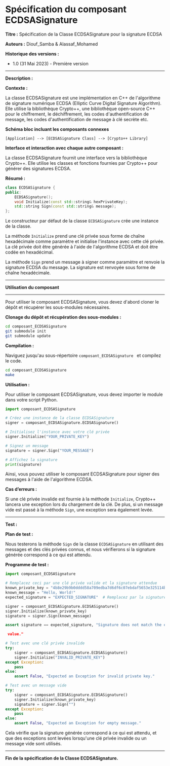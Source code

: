# Spécification du composant ECDSASignature


**Titre :** Spécification de la Classe ECDSASignature pour la signature ECDSA

**Auteurs :** Diouf_Samba & Alassaf_Mohamed

**Historique des versions :**

- 1.0 (31 Mai 2023) - Première version

---

**Description :**

**Contexte :**

La classe ECDSASignature est une implémentation en C++ de l'algorithme de signature numérique ECDSA (Elliptic Curve Digital Signature Algorithm). Elle utilise la bibliothèque Crypto++, une bibliothèque open-source C++ pour le chiffrement, le déchiffrement, les codes d'authentification de message, les codes d'authentification de message à clé secrète etc.

**Schéma bloc incluant les composants connexes**

```
[Application] --> [ECDSASignature Class] --> [Crypto++ Library]
```

**Interface et interaction avec chaque autre composant :**

La classe ECDSASignature fournit une interface vers la bibliothèque Crypto++. Elle utilise les classes et fonctions fournies par Crypto++ pour générer des signatures ECDSA.

**Résumé :**

```cpp
class ECDSASignature {
public:
    ECDSASignature();
    void Initialize(const std::string& hexPrivateKey);
    std::string Sign(const std::string& message);
};
```

Le constructeur par défaut de la classe `ECDSASignature` crée une instance de la classe.

La méthode `Initialize` prend une clé privée sous forme de chaîne hexadécimale comme paramètre et initialise l'instance avec cette clé privée. La clé privée doit être générée à l'aide de l'algorithme ECDSA et doit être codée en hexadécimal.

La méthode `Sign` prend un message à signer comme paramètre et renvoie la signature ECDSA du message. La signature est renvoyée sous forme de chaîne hexadécimale.

---

**Utilisation du composant**

---

Pour utiliser le composant ECDSASignature, vous devez d'abord cloner le dépôt et récupérer les sous-modules nécessaires.

**Clonage du dépôt et récupération des sous-modules :**

```bash
cd composant_ECDSASignature 
git submodule init
git submodule update
```

**Compilation :**

Naviguez jusqu'au sous-répertoire `composant_ECDSASignature ` et compilez le code.

```bash
cd composant_ECDSASignature 
make
```

**Utilisation :**

Pour utiliser le composant ECDSASignature, vous devez importer le module dans votre script Python.

```python
import composant_ECDSASignature

# Créez une instance de la classe ECDSASignature
signer = composant_ECDSASignature.ECDSASignature()

# Initialisez l'instance avec votre clé privée
signer.Initialize("YOUR_PRIVATE_KEY")

# Signez un message
signature = signer.Sign("YOUR_MESSAGE")

# Affichez la signature
print(signature)
```
Ainsi, vous pouvez utiliser le composant ECDSASignature pour signer des messages à l'aide de l'algorithme ECDSA.



**Cas d’erreurs :**

Si une clé privée invalide est fournie à la méthode `Initialize`, Crypto++ lancera une exception lors du chargement de la clé. De plus, si un message vide est passé à la méthode `Sign`, une exception sera également levée.

---

**Test :**

**Plan de test :**

Nous testerons la méthode `Sign` de la classe `ECDSASignature` en utilisant des messages et des clés privées connus, et nous vérifierons si la signature générée correspond à ce qui est attendu.

**Programme de test :**

```python
import composant_ECDSASignature

# Remplacez ceci par une clé privée valide et la signature attendue
known_private_key = "4b8e29b9b0dddd58a709edba7d6df6c07ebdaf5653e325114bc5318c238f87f0"
known_message = "Hello, World!"
expected_signature = "EXPECTED_SIGNATURE"  # Remplacez par la signature attendue

signer = composant_ECDSASignature.ECDSASignature()
signer.Initialize(known_private_key)
signature = signer.Sign(known_message)

assert signature == expected_signature, "Signature does not match the expected

 value."

# Test avec une clé privée invalide
try:
    signer = composant_ECDSASignature.ECDSASignature()
    signer.Initialize("INVALID_PRIVATE_KEY")
except Exception:
    pass
else:
    assert False, "Expected an Exception for invalid private key."

# Test avec un message vide
try:
    signer = composant_ECDSASignature.ECDSASignature()
    signer.Initialize(known_private_key)
    signature = signer.Sign("")
except Exception:
    pass
else:
    assert False, "Expected an Exception for empty message."
```

Cela vérifie que la signature générée correspond à ce qui est attendu, et que des exceptions sont levées lorsqu'une clé privée invalide ou un message vide sont utilisés.

---

**Fin de la spécification de la Classe ECDSASignature.**
